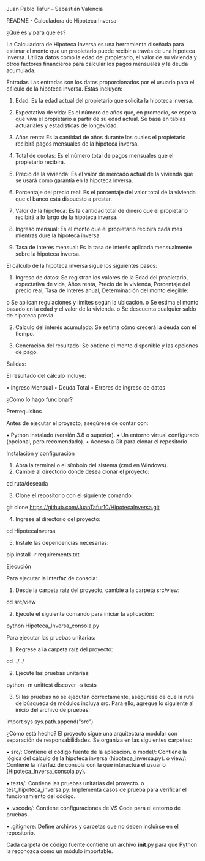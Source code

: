 Juan Pablo Tafur – Sebastián Valencia 


README - Calculadora de Hipoteca Inversa

¿Qué es y para qué es?

La Calculadora de Hipoteca Inversa es una herramienta diseñada para estimar el monto que un propietario puede recibir a través de una hipoteca inversa. Utiliza datos como la edad del propietario, el valor de su vivienda y otros factores financieros para calcular los pagos mensuales y la deuda acumulada.


Entradas
Las entradas son los datos proporcionados por el usuario para el cálculo de la hipoteca inversa. Estas incluyen:

1.	Edad: Es la edad actual del propietario que solicita la hipoteca inversa.

2.	Expectativa de vida: Es el número de años que, en promedio, se espera que viva el propietario a partir de su edad actual. Se basa en tablas actuariales y estadísticas de longevidad.

3.	Años renta: Es la cantidad de años durante los cuales el propietario recibirá pagos mensuales de la hipoteca inversa.

4.	Total de cuotas: Es el número total de pagos mensuales que el propietario recibirá.

5.	Precio de la vivienda: Es el valor de mercado actual de la vivienda que se usará como garantía en la hipoteca inversa.

6.	Porcentaje del precio real: Es el porcentaje del valor total de la vivienda que el banco está dispuesto a prestar.

7.	Valor de la hipoteca: Es la cantidad total de dinero que el propietario recibirá a lo largo de la hipoteca inversa.

8.	Ingreso mensual: Es el monto que el propietario recibirá cada mes mientras dure la hipoteca inversa.

9.	Tasa de interés mensual: Es la tasa de interés aplicada mensualmente sobre la hipoteca inversa.




El cálculo de la hipoteca inversa sigue los siguientes pasos:

1.	Ingreso de datos: Se registran los valores de la Edad del propietario, expectativa de vida, Años renta, Precio de la vivienda, Porcentaje del precio real, Tasa de interés anual, Determinación del monto elegible:

o	Se aplican regulaciones y límites según la ubicación.
o	Se estima el monto basado en la edad y el valor de la vivienda.
o	Se descuenta cualquier saldo de hipoteca previa.

2.	Cálculo del interés acumulado: Se estima cómo crecerá la deuda con el tiempo.

3.	Generación del resultado: Se obtiene el monto disponible y las opciones de pago.


Salidas: 

El resultado del cálculo incluye:

•	Ingreso Mensual
•	Deuda Total
•	Errores de ingreso de datos

¿Cómo lo hago funcionar?

Prerrequisitos

Antes de ejecutar el proyecto, asegúrese de contar con:

•	Python instalado (versión 3.8 o superior).
•	Un entorno virtual configurado (opcional, pero recomendado).
•	Acceso a Git para clonar el repositorio.

Instalación y configuración

1.	Abra la terminal o el símbolo del sistema (cmd en Windows).
2.	Cambie al directorio donde desea clonar el proyecto:

cd ruta/deseada

3.	Clone el repositorio con el siguiente comando:

git clone https://github.com/JuanTafur10/HipotecaInversa.git

4.	Ingrese al directorio del proyecto:

cd HipotecaInversa

5.	Instale las dependencias necesarias:

pip install -r requirements.txt


Ejecución

Para ejecutar la interfaz de consola:

1.	Desde la carpeta raíz del proyecto, cambie a la carpeta src/view:

cd src/view

2.	Ejecute el siguiente comando para iniciar la aplicación:

python Hipoteca_Inversa_consola.py


Para ejecutar las pruebas unitarias:
1.	Regrese a la carpeta raíz del proyecto:

cd ../../

2.	Ejecute las pruebas unitarias:

python -m unittest discover -s tests

3.	Si las pruebas no se ejecutan correctamente, asegúrese de que la ruta de búsqueda de módulos incluya src. Para ello, agregue lo siguiente al inicio del archivo de pruebas:

import sys
sys.path.append("src")

¿Cómo está hecho?
El proyecto sigue una arquitectura modular con separación de responsabilidades. Se organiza en las siguientes carpetas:

•	src/: Contiene el código fuente de la aplicación.
  o	model/: Contiene la lógica del cálculo de la hipoteca inversa (hipoteca_inversa.py).
  o	view/: Contiene la interfaz de consola con la que interactúa el usuario (Hipoteca_Inversa_consola.py).

•	tests/: Contiene las pruebas unitarias del proyecto.
  o	test_hipoteca_inversa.py: Implementa casos de prueba para verificar el funcionamiento del código.

•	.vscode/: Contiene configuraciones de VS Code para el entorno de pruebas.

•	.gitignore: Define archivos y carpetas que no deben incluirse en el repositorio.

Cada carpeta de código fuente contiene un archivo __init__.py para que Python la reconozca como un módulo importable.
